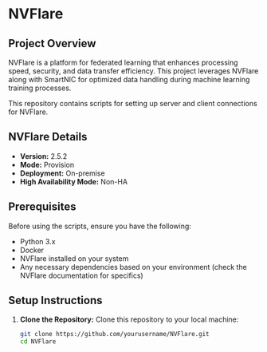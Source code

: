 # NVFlare

## Project Overview

NVFlare is a platform for federated learning that enhances processing speed, security, and data transfer efficiency. This project leverages NVFlare along with SmartNIC for optimized data handling during machine learning training processes.

This repository contains scripts for setting up server and client connections for NVFlare.

## NVFlare Details

- **Version:** 2.5.2
- **Mode:** Provision
- **Deployment:** On-premise
- **High Availability Mode:** Non-HA

## Prerequisites

Before using the scripts, ensure you have the following:

- Python 3.x
- Docker
- NVFlare installed on your system
- Any necessary dependencies based on your environment (check the NVFlare documentation for specifics)

## Setup Instructions

1. **Clone the Repository:**
   Clone this repository to your local machine:
   ```bash
   git clone https://github.com/yourusername/NVFlare.git
   cd NVFlare

